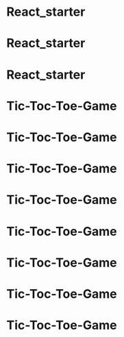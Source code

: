 # React_starter
# React_starter
# React_starter
# Tic-Toc-Toe-Game
# Tic-Toc-Toe-Game
# Tic-Toc-Toe-Game
# Tic-Toc-Toe-Game
# Tic-Toc-Toe-Game
# Tic-Toc-Toe-Game
# Tic-Toc-Toe-Game
# Tic-Toc-Toe-Game
